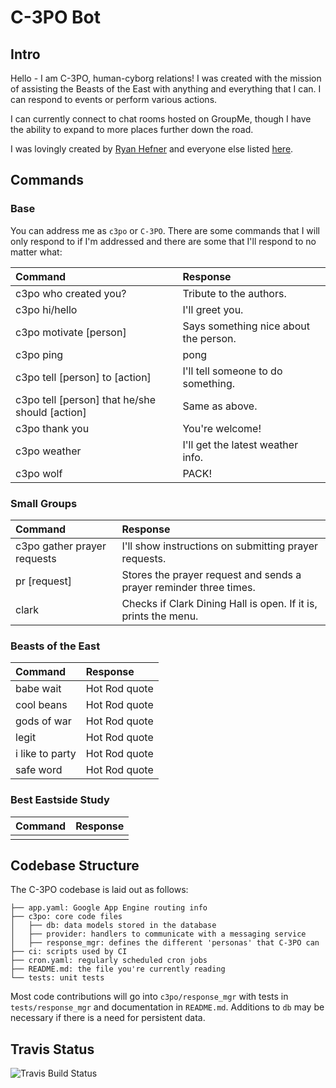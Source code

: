 # C-3PO Bot

## Intro

Hello - I am C-3PO, human-cyborg relations!  I was created with the mission of assisting the Beasts of the East with anything and everything that I can. I can respond to events or perform various actions.

I can currently connect to chat rooms hosted on GroupMe, though I have the ability to expand to more places further down the road.

I was lovingly created by [Ryan Hefner](http://r.hefner1.com) and everyone else listed [here](https://github.com/rhefner1/c3po/graphs/contributors).

## Commands
### Base

You can address me as `c3po` or `C-3PO`. There are some commands that I will only respond to if I'm addressed and there are some that I'll respond to no matter what:

| Command                                        | Response                              |
|:-----------------------------------------------|:--------------------------------------|
| c3po who created you?                          | Tribute to the authors.               |
| c3po hi/hello                                  | I'll greet you.                       |
| c3po motivate [person]                         | Says something nice about the person. |
| c3po ping                                      | pong                                  |
| c3po tell [person] to [action]                 | I'll tell someone to do something.    |
| c3po tell [person] that he/she should [action] | Same as above.                        |
| c3po thank you                                 | You're welcome!                       |
| c3po weather                                   | I'll get the latest weather info.     |
| c3po wolf                                      | PACK!                                 |

### Small Groups
| Command                     | Response                                                           |
|:----------------------------|:-------------------------------------------------------------------|
| c3po gather prayer requests | I'll show instructions on submitting prayer requests.              |
| pr [request]                | Stores the prayer request and sends a prayer reminder three times. |
| clark                       | Checks if Clark Dining Hall is open. If it is, prints the menu.    |

### Beasts of the East
| Command         | Response      |
|:----------------|:--------------|
| babe wait       | Hot Rod quote |
| cool beans      | Hot Rod quote |
| gods of war     | Hot Rod quote |
| legit           | Hot Rod quote |
| i like to party | Hot Rod quote |
| safe word       | Hot Rod quote |

### Best Eastside Study
| Command | Response |
|:--------|:---------|
|         |          |

## Codebase Structure
The C-3PO codebase is laid out as follows:

```
├── app.yaml: Google App Engine routing info
├── c3po: core code files
│   ├── db: data models stored in the database
│   ├── provider: handlers to communicate with a messaging service
│   ├── response_mgr: defines the different 'personas' that C-3PO can
├── ci: scripts used by CI
├── cron.yaml: regularly scheduled cron jobs
├── README.md: the file you're currently reading
└── tests: unit tests
```

Most code contributions will go into `c3po/response_mgr` with tests in `tests/response_mgr` and documentation in `README.md`. Additions to `db` may be necessary if there is a need for persistent data.

## Travis Status
![Travis Build Status](https://api.travis-ci.org/rhefner1/c3po.svg)
